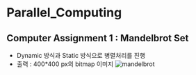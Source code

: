 # Parallel_Computing

## Computer Assignment 1 : Mandelbrot Set
* Dynamic 방식과 Static 방식으로 병렬처리를 진행
* 출력 : 400*400 px의 bitmap 이미지
![mandelbrot](https://github.com/BrawnyClover/Parallel_Computing/blob/master/ComputerAssignment_1/Release/output.bmp)
